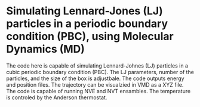 # Simulating Lennard-Jones (LJ) particles in a periodic boundary condition (PBC), using Molecular Dynamics (MD)

The code here is capable of simulating Lennard-Johnes (LJ) particles in a cubic periodic boundary condition (PBC). The LJ parameters, number of the particles, and the size of the box is adjustbale. The code outputs energy and position files. The trajectory can be visualzied in VMD as a XYZ file.
The code is capable of running NVE and NVT ensambles. The temperature is controled by the Anderson thermostat. 

